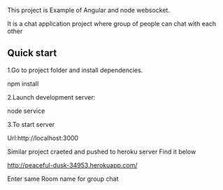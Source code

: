 This project is Example of Angular and node websocket.

It is a chat application project where group of people can chat with each other 

Quick start
-------------

1.Go to project folder and install dependencies.

npm install


2.Launch development server:

node service

3.To start server 

Url:http://localhost:3000


Similar project craeted and pushed to heroku server Find it below

http://peaceful-dusk-34953.herokuapp.com/

Enter same  Room name for group chat
